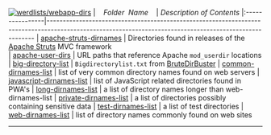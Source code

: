 [![werdlists/webapp-dirs](https://img.shields.io/badge/werdlists-webapp_dirs-purple.svg?logo=github&style=popout&longCache=true)](# "werdlists/webapp-dirs")
|&nbsp;&nbsp;&nbsp;&nbsp;_Folder&nbsp;&nbsp;Name_&nbsp;&nbsp;&nbsp;&nbsp;| _Description of Contents_
|:----------------|--------------------------------------------------------------------------------------------------------------------------------------------------------
| [apache-struts-dirnames](apache-struts-dirnames.txt) | Directories found in releases of the [Apache Struts](https://struts.apache.org "Apache Struts is a free, open-source, MVC framework for creating elegant, modern Java web applications.") MVC framework  
| [apache-user-dirs](apache-user-dirs.txt) |  URL paths that reference Apache `mod_userdir` locations 
| [big-directory-list](big-directory-list.txt) | `Bigdirectorylist.txt` from [BruteDirBuster](https://github.com/jhayes14/BruteDirBuster)
| [common-dirnames-list](common-dirnames-list.txt) |  list of very common directory names found on web servers 
| [javascript-dirnames-list](javascript-dirnames-list.txt) |  list of JavaScript related directories found in PWA's 
| [long-dirnames-list](long-dirnames-list.txt) |  a list of directory names longer than web-dirnames-list 
| [private-dirnames-list](private-dirnames-list.txt) |  a list of directories possibly containing sensitive data 
| [test-dirnames-list](test-dirnames-list.txt) |  a list of test directories 
| [web-dirnames-list](web-dirnames-list.txt) |  list of directory names commonly found on web sites 

* * *

